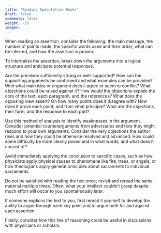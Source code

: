 ```yaml
---
title: "Reading Speculative Books"
draft: false
comments: false
weight: -55
images:
---
```


When reading an assertion, consider the following: the main message, the number of points made, the specific words used and their order, what can be inferred, and how the assertion is proven.

To internalize the assertion, break down the arguments into a logical structure and anticipate potential responses.

Are the premises sufficiently strong or well-supported?
How can the supporting arguments be confirmed and what examples can be provided?
With what main idea or argument does it agree or seem to conflict?
What objections could be raised against it?
How would the objections explain the core of the text, each paragraph, and the references?
What does the opposing view assert?
On how many points does it disagree with?
How does it prove each point, and from what principle? What are the objections, their form, and the response to each part?

Use this method of analysis to identify weaknesses in the argument. Consider potential counterarguments from adversaries and how they might respond to your own arguments.
Consider the very objections the author rises and how they could be otherwise resolved and advanced.
How could some difficulty be more clearly posed and in what words, and what does it consist of?

Avoid immediately applying the conclusion to specific cases, such as how physicists apply physical causes to phenomena like fire, trees, or angels, or how theologians apply general principles about sacraments to individual sacraments.

Do not be satisfied with reading the text once; revisit and reread the same material multiple times.
Often, what your intellect couldn't grasp despite much effort will occur to you spontaneously later.

If someone explains the text to you, first reread it yourself to develop the ability to argue through each key point and to argue both for and against each assertion.

Finally, consider how this line of reasoning could be useful in discussions with physicians or scholars.